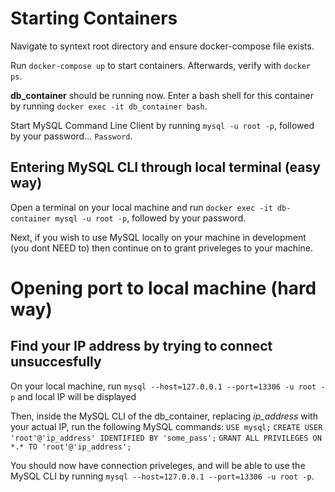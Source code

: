# Starting Containers

Navigate to syntext root directory and ensure docker-compose file exists.

Run `docker-compose up` to start containers. Afterwards, verify with `docker ps`.

**db_container** should be running now. Enter a bash shell for this container by running `docker exec -it db_container bash`.  

Start MySQL Command Line Client by running `mysql -u root -p`, followed by your password... `Password`.


## Entering MySQL CLI through local terminal (easy way)

Open a terminal on your local machine and run `docker exec -it db-container mysql -u root -p`, followed by your password.

Next, if you wish to use MySQL locally on your machine in development (you dont NEED to) then continue on to grant priveleges to your machine.

# Opening port to local machine (hard way)

## Find your IP address by trying to connect unsuccesfully 

On your local machine, run `mysql --host=127.0.0.1 --port=13306 -u root -p` and local IP will be displayed

Then, inside the MySQL CLI of the db_container, replacing *ip_address* with your actual IP, run the following MySQL commands:
`USE mysql;`
`CREATE USER 'root'@'ip_address' IDENTIFIED BY 'some_pass';`
`GRANT ALL PRIVILEGES ON *.* TO 'root'@'ip_address';`

You should now have connection priveleges, and will be able to use the MySQL CLI by running `mysql --host=127.0.0.1 --port=13306 -u root -p`.
